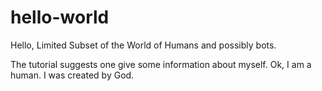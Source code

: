 # hello-world

Hello, Limited Subset of the World of Humans and possibly bots.

The tutorial suggests one give some information about myself.  Ok, I am a human.  I was created by God.
